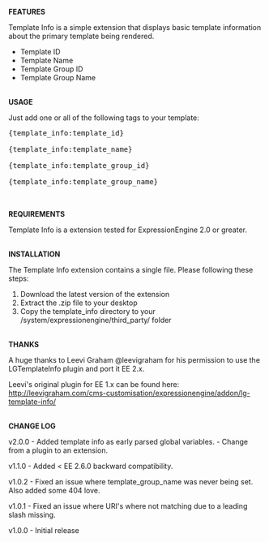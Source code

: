 <strong>FEATURES</strong>

Template Info is a simple extension that displays basic template information about the primary template being rendered.

<ul>
  <li>Template ID</li>
  <li>Template Name</li>
  <li>Template Group ID</li>
  <li>Template Group Name</li>
</ul>
<br>
<strong>USAGE</strong>

Just add one or all of the following tags to your template:

<pre>
{template_info:template_id}<br>
{template_info:template_name}<br>
{template_info:template_group_id}<br>
{template_info:template_group_name}<br>
</pre>
<br>
<strong>REQUIREMENTS</strong>

Template Info is a extension tested for ExpressionEngine 2.0 or greater.

<br>
<strong>INSTALLATION</strong>

The Template Info extension contains a single file. Please following these steps:

1. Download the latest version of the extension
2. Extract the .zip file to your desktop
3. Copy the template_info directory to your /system/expressionengine/third_party/ folder

<br>
<strong>THANKS</strong>

A huge thanks to Leevi Graham @leevigraham for his permission to use the LGTemplateInfo plugin and port it EE 2.x.

Leevi's original plugin for EE 1.x can be found here: http://leevigraham.com/cms-customisation/expressionengine/addon/lg-template-info/

<br>
<strong>CHANGE LOG</strong>

v2.0.0 - Added template info as early parsed global variables. 
	   - Change from a plugin to an extension.
 		  
v1.1.0 - Added < EE 2.6.0 backward compatibility.

v1.0.2 - Fixed an issue where template_group_name was never being set. Also added some 404 love.
 
v1.0.1 - Fixed an issue where URI's where not matching due to a leading slash missing.

v1.0.0 - Initial release
